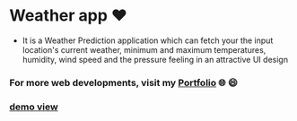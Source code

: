 # Weather app ❤️

- It is a Weather Prediction application which can fetch your the input location's current weather, minimum and maximum temperatures, humidity, wind speed and the pressure feeling in an attractive UI design

### For more web developments, visit my [Portfolio](https://gowthamrajk.github.io/) 🌐 😄

### [demo view](https://gowthamrajk.github.io/weather_app/) 


